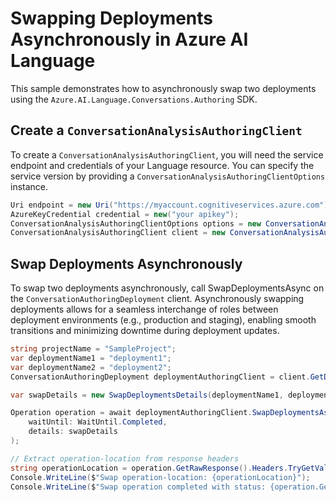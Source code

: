 # Swapping Deployments Asynchronously in Azure AI Language

This sample demonstrates how to asynchronously swap two deployments using the `Azure.AI.Language.Conversations.Authoring` SDK.

## Create a `ConversationAnalysisAuthoringClient`

To create a `ConversationAnalysisAuthoringClient`, you will need the service endpoint and credentials of your Language resource. You can specify the service version by providing a `ConversationAnalysisAuthoringClientOptions` instance.

```C# Snippet:CreateAuthoringClientForSpecificApiVersion
Uri endpoint = new Uri("https://myaccount.cognitiveservices.azure.com");
AzureKeyCredential credential = new("your apikey");
ConversationAnalysisAuthoringClientOptions options = new ConversationAnalysisAuthoringClientOptions(ConversationAnalysisAuthoringClientOptions.ServiceVersion.V2024_11_15_Preview);
ConversationAnalysisAuthoringClient client = new ConversationAnalysisAuthoringClient(endpoint, credential, options);
```

## Swap Deployments Asynchronously

To swap two deployments asynchronously, call SwapDeploymentsAsync on the `ConversationAuthoringDeployment` client. Asynchronously swapping deployments allows for a seamless interchange of roles between deployment environments (e.g., production and staging), enabling smooth transitions and minimizing downtime during deployment updates.

```C# Snippet:Sample14_ConversationsAuthoring_SwapDeploymentsAsync
string projectName = "SampleProject";
var deploymentName1 = "deployment1";
var deploymentName2 = "deployment2";
ConversationAuthoringDeployment deploymentAuthoringClient = client.GetDeployment(projectName, deploymentName1);

var swapDetails = new SwapDeploymentsDetails(deploymentName1, deploymentName2);

Operation operation = await deploymentAuthoringClient.SwapDeploymentsAsync(
    waitUntil: WaitUntil.Completed,
    details: swapDetails
);

// Extract operation-location from response headers
string operationLocation = operation.GetRawResponse().Headers.TryGetValue("operation-location", out var location) ? location : "Not found";
Console.WriteLine($"Swap operation-location: {operationLocation}");
Console.WriteLine($"Swap operation completed with status: {operation.GetRawResponse().Status}");
```
